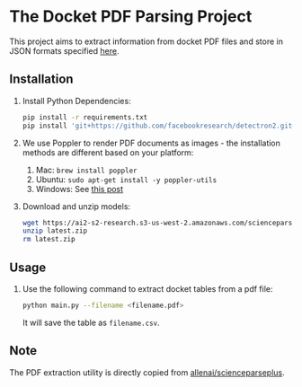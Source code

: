 # The Docket PDF Parsing Project 

This project aims to extract information from docket PDF files and store in JSON formats specified [here](https://github.com/scales-okn/PACER-tools/tree/master/code/parsers#json-schema).

## Installation

1. Install Python Dependencies:
    ```bash
    pip install -r requirements.txt
    pip install 'git+https://github.com/facebookresearch/detectron2.git#egg=detectron2' 
    ```

2. We use Poppler to render PDF documents as images - the installation methods are different based on your platform:
    1. Mac: `brew install poppler`
    2. Ubuntu: `sudo apt-get install -y poppler-utils`
    3. Windows: See [this post](https://stackoverflow.com/questions/18381713/how-to-install-poppler-on-windows)

3. Download and unzip models:
    ```bash
    wget https://ai2-s2-research.s3-us-west-2.amazonaws.com/scienceparseplus/models/latest.zip -O latest.zip
    unzip latest.zip 
    rm latest.zip
    ```

## Usage

1. Use the following command to extract docket tables from a pdf file:
    ```bash
    python main.py --filename <filename.pdf>
    ```
    It will save the table as `filename.csv`. 


## Note

The PDF extraction utility is directly copied from [allenai/scienceparseplus](https://github.com/allenai/scienceparseplus/tree/main/src/scienceparseplus/pdftools).